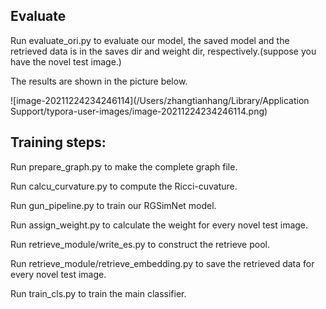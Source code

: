 ## Evaluate
Run evaluate_ori.py to evaluate our model, the saved model and the retrieved data is in the saves dir and weight dir, respectively.(suppose you have the novel test image.)

The results are shown in the picture below.

![image-20211224234246114](/Users/zhangtianhang/Library/Application Support/typora-user-images/image-20211224234246114.png)

## Training steps:
Run prepare_graph.py to make the complete graph file.

Run calcu_curvature.py to compute the Ricci-cuvature.

Run gun_pipeline.py to train our RGSimNet model.

Run assign_weight.py to calculate the weight for every novel test image.

Run retrieve_module/write_es.py to construct the retrieve pool.

Run retrieve_module/retrieve_embedding.py to save the retrieved data for every novel test image.

Run train_cls.py to train the main classifier.
